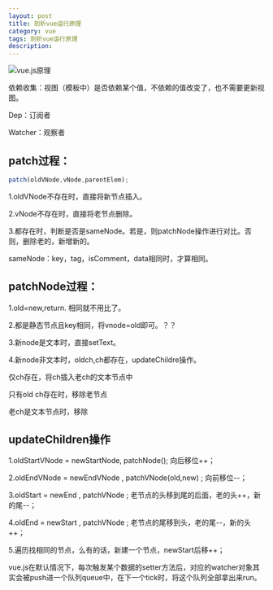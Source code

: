 ```yaml
---
layout: post
title: 剖析vue运行原理
category: vue
tags: 剖析vue运行原理
description: 
---
```


![vue.js原理](https://sonya1.github.io/assets/img/work_fight/vue.png)

依赖收集：视图（模板中）是否依赖某个值，不依赖的值改变了，也不需要更新视图。

Dep：订阅者

Watcher：观察者

## patch过程：
```js
patch(oldVNode,vNode,parentElem);
```

1.oldVNode不存在时，直接将新节点插入。

2.vNode不存在时，直接将老节点删除。

3.都存在时，判断是否是sameNode。若是，则patchNode操作进行对比。否则，删除老的，新增新的。

sameNode：key，tag，isComment，data相同时，才算相同。

## patchNode过程：
1.old=new,return. 相同就不用比了。

2.都是静态节点且key相同，将vnode=old即可。？？

3.新node是文本时，直接setText。

4.新node非文本时，oldch,ch都存在，updateChildre操作。
  
  仅ch存在，将ch插入老ch的文本节点中
  
  只有old ch存在时，移除老节点
  
  老ch是文本节点时，移除
  
  ## updateChildren操作
  1.oldStartVNode = newStartNode,  patchNode(); 向后移位++；
  
  2.oldEndVNode = newEndVNode , patchVNode(old,new) ; 向前移位--；
  
  3.oldStart = newEnd , patchVNode ; 老节点的头移到尾的后面，老的头++，新的尾--；
  
  4.oldEnd = newStart , patchVNode ; 老节点的尾移到头，老的尾--，新的头++；
  
  5.遍历找相同的节点，么有的话，新建一个节点，newStart后移++；
  
  
  vue.js在默认情况下，每次触发某个数据的setter方法后，对应的watcher对象其实会被push进一个队列queue中，在下一个tick时，将这个队列全部拿出来run。
 

